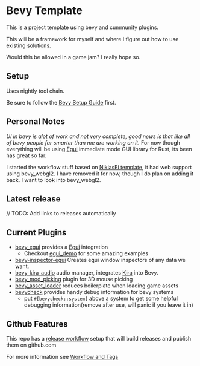 # Bevy Template

This is a project template using bevy and cummunity plugins.

This will be a framework for myself and where I figure out how to use existing solutions.

Would this be allowed in a game jam? I really hope so.

## Setup

Uses nightly tool chain.

Be sure to follow the [Bevy Setup Guide](https://bevyengine.org/learn/book/getting-started/setup/) first.

## Personal Notes

*UI in bevy is alot of work and not very complete, good news is that like all of bevy people far smarter than me are working on it.*
For now though everything will be using [Egui](https://github.com/emilk/egui) immediate mode GUI library for Rust, its been has great so far.

I started the workflow stuff based on [NiklasEi template](https://github.com/NiklasEi/bevy_game_template), it had web support using bevy_webgl2.
I have removed it for now, though I do plan on adding it back.  I want to look into bevy_webgl2.

## Latest release

// TODO: Add links to releases automatically

## Current Plugins

* [bevy_egui](https://github.com/mvlabat/bevy_egui) provides a [Egui](https://github.com/emilk/egui) integration
  * Checkout [egui_demo](https://github.com/emilk/egui/tree/master/egui_demo_lib/src/apps) for some amazing examples
* [bevy-inspector-egui](https://github.com/jakobhellermann/bevy-inspector-egui) Creates egui window inspectors of any data we want.
* [bevy_kira_audio](https://github.com/NiklasEi/bevy_kira_audio) audio manager, integrates [Kira](https://github.com/tesselode/kira/) into Bevy.
* [bevy_mod_picking](https://github.com/aevyrie/bevy_mod_picking) plugin for 3D mouse picking
* [bevy_asset_loader](https://github.com/NiklasEi/bevy_asset_loader) reduces boilerplate when loading game assets
* [bevycheck](https://github.com/jakobhellermann/bevycheck) provides handy debug information for bevy systems
  * put ```#[bevycheck::system]``` above a system to get some helpful debugging information(remove after use, will panic if you leave it in) 

## Github Features

This repo has a [release workflow](.github/workflows/release.yaml) setup that will build releases and publish them on github.com

For more information see [Workflow and Tags](docs/workflows.md)
